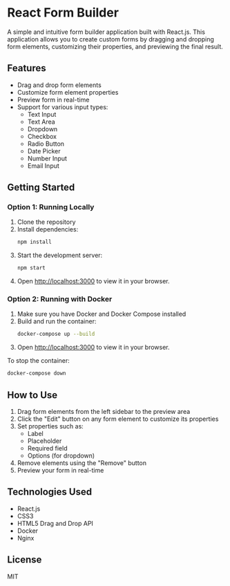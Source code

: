 # React Form Builder

A simple and intuitive form builder application built with React.js. This application allows you to create custom forms by dragging and dropping form elements, customizing their properties, and previewing the final result.

## Features

- Drag and drop form elements
- Customize form element properties
- Preview form in real-time
- Support for various input types:
  - Text Input
  - Text Area
  - Dropdown
  - Checkbox
  - Radio Button
  - Date Picker
  - Number Input
  - Email Input

## Getting Started

### Option 1: Running Locally

1. Clone the repository
2. Install dependencies:
   ```bash
   npm install
   ```
3. Start the development server:
   ```bash
   npm start
   ```
4. Open [http://localhost:3000](http://localhost:3000) to view it in your browser.

### Option 2: Running with Docker

1. Make sure you have Docker and Docker Compose installed
2. Build and run the container:
   ```bash
   docker-compose up --build
   ```
3. Open [http://localhost:3000](http://localhost:3000) to view it in your browser.

To stop the container:

```bash
docker-compose down
```

## How to Use

1. Drag form elements from the left sidebar to the preview area
2. Click the "Edit" button on any form element to customize its properties
3. Set properties such as:
   - Label
   - Placeholder
   - Required field
   - Options (for dropdown)
4. Remove elements using the "Remove" button
5. Preview your form in real-time

## Technologies Used

- React.js
- CSS3
- HTML5 Drag and Drop API
- Docker
- Nginx

## License

MIT
